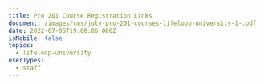 ```yaml
---
title: Pro 201 Course Registration Links
document: /images/cms/july-pro-201-courses-lifeloop-university-1-.pdf
date: 2022-07-05T19:08:06.000Z
isMobile: false
topics:
  - lifeloop-university
userTypes:
  - staff
---
```

